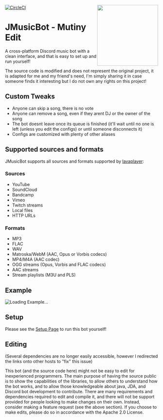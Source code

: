 [![CircleCI](https://circleci.com/gh/rockrevenchy/MusicBot-Mutiny-Edit/tree/master.svg?style=svg)](https://circleci.com/gh/rockrevenchy/MusicBot-Mutiny-Edit/tree/master)
<img align="right" src="https://i.imgur.com/zrE80HY.png" height="200" width="200">

# JMusicBot - Mutiny Edit

A cross-platform Discord music bot with a clean interface, and that is easy to set up and run yourself!

The source code is modified and does not represent the original project, it is adapted for me and my friend's need, I'm simply sharing it in case someone finds it interesting but I do not own any rights on this project!


## Custom Tweaks
  * Anyone can skip a song, there is no vote
  * Anyone can remove a song, even if they arent DJ or the owner of the song
  * The bot doesnt leave once its queue is finished (it'll wait until no one is left (unless you edit the configs) or until someone disconnects it)
  * Configs are customized with plenty of other aliases

## Supported sources and formats
JMusicBot supports all sources and formats supported by [lavaplayer](https://github.com/sedmelluq/lavaplayer#supported-formats):
### Sources
  * YouTube
  * SoundCloud
  * Bandcamp
  * Vimeo
  * Twitch streams
  * Local files
  * HTTP URLs
### Formats
  * MP3
  * FLAC
  * WAV
  * Matroska/WebM (AAC, Opus or Vorbis codecs)
  * MP4/M4A (AAC codec)
  * OGG streams (Opus, Vorbis and FLAC codecs)
  * AAC streams
  * Stream playlists (M3U and PLS)

## Example
![Loading Example...](https://i.imgur.com/kVtTKvS.gif)

## Setup
Please see the [Setup Page](https://jmusicbot.com/setup) to run this bot yourself!

## Editing
(Several dependencies are no longer easily accessible, however I redirected the links onto other hosts to "fix" this issue)

This bot (and the source code here) might not be easy to edit for inexperienced programmers. The main purpose of having the source public is to show the capabilities of the libraries, to allow others to understand how the bot works, and to allow those knowledgeable about java, JDA, and Discord bot development to contribute. There are many requirements and dependencies required to edit and compile it, and there will not be support provided for people looking to make changes on their own. Instead, consider making a feature request (see the above section). If you choose to make edits, please do so in accordance with the Apache 2.0 License.
